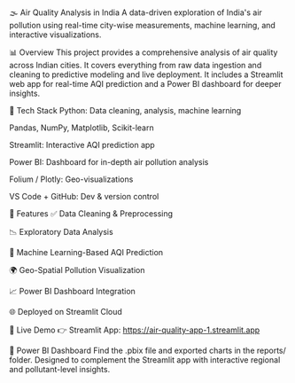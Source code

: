 🌫️ Air Quality Analysis in India
A data-driven exploration of India's air pollution using real-time city-wise measurements, machine learning, and interactive visualizations.

📊 Overview
This project provides a comprehensive analysis of air quality across Indian cities. It covers everything from raw data ingestion and cleaning to predictive modeling and live deployment. It includes a Streamlit web app for real-time AQI prediction and a Power BI dashboard for deeper insights.

🔧 Tech Stack
Python: Data cleaning, analysis, machine learning

Pandas, NumPy, Matplotlib, Scikit-learn

Streamlit: Interactive AQI prediction app

Power BI: Dashboard for in-depth air pollution analysis

Folium / Plotly: Geo-visualizations

VS Code + GitHub: Dev & version control


🚀 Features
✅ Data Cleaning & Preprocessing

📉 Exploratory Data Analysis

🧠 Machine Learning-Based AQI Prediction

🌍 Geo-Spatial Pollution Visualization

📈 Power BI Dashboard Integration

🌐 Deployed on Streamlit Cloud

🔗 Live Demo
👉 Streamlit App: https://air-quality-app-1.streamlit.app

📎 Power BI Dashboard
Find the .pbix file and exported charts in the reports/ folder.
Designed to complement the Streamlit app with interactive regional and pollutant-level insights.
